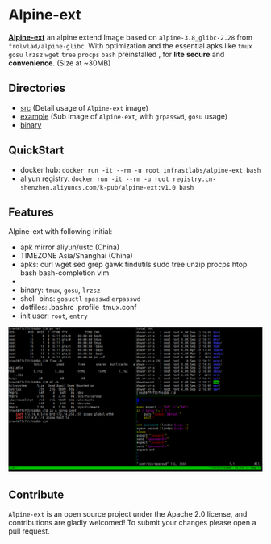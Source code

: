 # Alpine-ext

 **[Alpine-ext](https://hub.docker.com/r/infrastlabs/alpine-ext)** an alpine extend Image based on `alpine-3.8_glibc-2.28` from `frolvlad/alpine-glibc`. With optimization and the essential apks like `tmux` `gosu` `lrzsz` `wget` `tree` `procps` `bash` preinstalled , for **lite** **secure** and **convenience**. (Size at ~30MB)


## Directories

* [src](docs/README.md) (Detail usage of `Alpine-ext` image)
* [example](docs/example.md) (Sub image of `Alpine-ext`, with `grpasswd`, `gosu` usage)
* [binary](docs/binary.md)

## QuickStart

- docker hub: `docker run -it --rm -u root infrastlabs/alpine-ext bash`
- aliyun registry: `docker run -it --rm -u root registry.cn-shenzhen.aliyuncs.com/k-pub/alpine-ext:v1.0 bash`

## Features

Alpine-ext with following initial:

* apk mirror aliyun/ustc (China)
* TIMEZONE Asia/Shanghai (China)
* apks: curl wget sed grep gawk findutils sudo tree unzip procps htop bash bash-completion vim
* 
* binary: `tmux`, `gosu`, `lrzsz`
* shell-bins: `gosuctl` `epasswd` `erpasswd`
* dotfiles: .bashrc .profile .tmux.conf
* init user: `root`, `entry`


![tmux-preview](docs/img-apine-ext-tmux.png)

## Contribute

`Alpine-ext` is an open source project under the Apache 2.0 license, and contributions are gladly welcomed!
To submit your changes please open a pull request.
